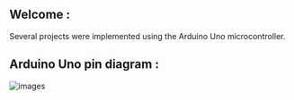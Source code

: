 ## Welcome : 
Several projects were implemented using the Arduino Uno microcontroller.

## Arduino Uno pin diagram :

![images](https://github.com/user-attachments/assets/131ab6f7-4850-41ce-b8b4-45fd47db47e4)
